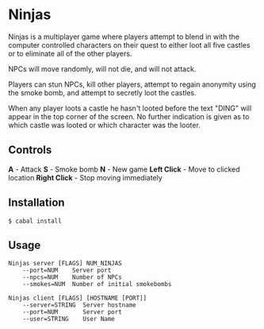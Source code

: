 Ninjas
======

Ninjas is a multiplayer game where players attempt to blend in with the
computer controlled characters on their quest to either loot all five
castles or to eliminate all of the other players.

NPCs will move randomly, will not die, and will not attack.

Players can stun NPCs, kill other players, attempt to regain anonymity using
the smoke bomb, and attempt to secretly loot the castles.

When any player loots a castle he hasn't looted before the text "DING" will
appear in the top corner of the screen. No further indication is given as to
which castle was looted or which character was the looter.

Controls
--------

**A** - Attack
**S** - Smoke bomb
**N** - New game
**Left Click** - Move to clicked location
**Right Click** - Stop moving immediately

Installation
------------

    $ cabal install

Usage
-----

    Ninjas server [FLAGS] NUM_NINJAS
        --port=NUM    Server port
        --npcs=NUM    Number of NPCs
        --smokes=NUM  Number of initial smokebombs
    
    Ninjas client [FLAGS] [HOSTNAME [PORT]]
        --server=STRING  Server hostname
        --port=NUM       Server port
        --user=STRING    User Name

